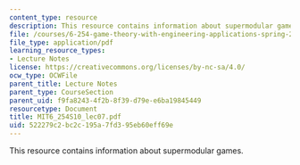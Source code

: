 ```yaml
---
content_type: resource
description: This resource contains information about supermodular games.
file: /courses/6-254-game-theory-with-engineering-applications-spring-2010/522279c2bc2c195a7fd395eb60eff69e_MIT6_254S10_lec07.pdf
file_type: application/pdf
learning_resource_types:
- Lecture Notes
license: https://creativecommons.org/licenses/by-nc-sa/4.0/
ocw_type: OCWFile
parent_title: Lecture Notes
parent_type: CourseSection
parent_uid: f9fa8243-4f2b-8f39-d79e-e6ba19845449
resourcetype: Document
title: MIT6_254S10_lec07.pdf
uid: 522279c2-bc2c-195a-7fd3-95eb60eff69e
---
```

This resource contains information about supermodular games.